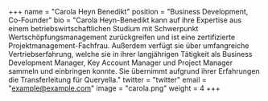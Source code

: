+++
name = "Carola Heyn Benedikt"
position = "Business Development, Co-Founder"
bio = "Carola Heyn-Benedikt kann auf ihre Expertise aus einem betriebswirtschaftlichen Studium mit Schwerpunkt Wertschöpfungsmanagement zurückgreifen und ist eine zertifizierte Projektmanagement-Fachfrau. Außerdem verfügt sie über umfangreiche Vertriebserfahrung, welche sie in ihrer langjährigen Tätigkeit als Business Development Manager, Key Account Manager und Project Manager sammeln und einbringen konnte. Sie übernimmt aufgrund ihrer Erfahrungen die Transferleitung für Queryella."
twitter = "twitter"
email = "example@example.com"
image = "carola.png"
weight = 4
+++